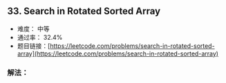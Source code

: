 ## 33. Search in Rotated Sorted Array


- 难度： 中等
- 通过率： 32.4%
- 题目链接：[https://leetcode.com/problems/search-in-rotated-sorted-array](https://leetcode.com/problems/search-in-rotated-sorted-array)



### 解法：